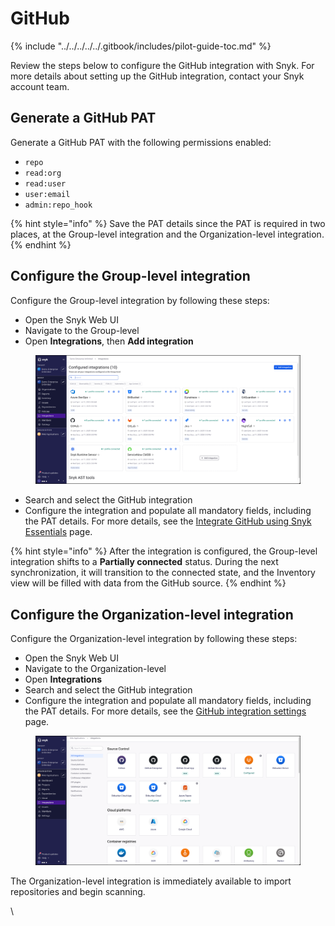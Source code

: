 # GitHub

{% include "../../../../../.gitbook/includes/pilot-guide-toc.md" %}

‌Review the steps below to configure the GitHub integration with Snyk. For more details about setting up the GitHub integration, contact your Snyk account team.

## Generate a GitHub PAT&#x20;

Generate a GitHub PAT with the following permissions enabled:

* `repo`
* `read:org`
* `read:user`
* `user:email`
* `admin:repo_hook`

{% hint style="info" %}
Save the PAT details since the PAT is required in two places, at the Group-level integration and the Organization-level integration.
{% endhint %}

## Configure the Group-level integration

Configure the Group-level integration by following these steps:

* Open the Snyk Web UI
* Navigate to the Group-level
* Open **Integrations**, then **Add integration**

<figure><img src="../../../../../.gitbook/assets/image (35).png" alt=""><figcaption></figcaption></figure>

* Search and select the GitHub integration
* Configure the integration and populate all mandatory fields, including the PAT details. For more details, see the [Integrate GitHub using Snyk Essentials](../../../../../developer-tools/scm-integrations/group-level-integrations/github-for-snyk-essentials.md#github-integrate-using-snyk-apprisk) page.

{% hint style="info" %}
After the integration is configured, the Group-level integration shifts to a **Partially connected** status. During the next synchronization, it will transition to the connected state, and the Inventory view will be filled with data from the GitHub source.
{% endhint %}

## Configure the Organization-level integration

Configure the Organization-level integration by following these steps:

* Open the Snyk Web UI
* Navigate to the Organization-level
* Open **Integrations**
* Search and select the GitHub integration
* Configure the integration and populate all mandatory fields, including the PAT details. For more details, see the [GitHub integration settings](../../../../../developer-tools/scm-integrations/organization-level-integrations/github.md#github-integration-settings) page.

<figure><img src="../../../../../.gitbook/assets/image (30).png" alt=""><figcaption></figcaption></figure>

The Organization-level integration is immediately available to import repositories and begin scanning.



\
